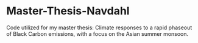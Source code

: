 # Master-Thesis-Navdahl
Code utilized for my master thesis: Climate responses to a rapid phaseout of Black Carbon emissions, with a focus on the Asian summer monsoon.
